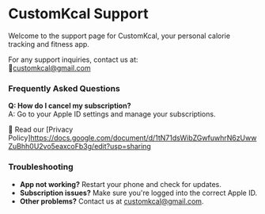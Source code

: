 # CustomKcal Support
Welcome to the support page for CustomKcal, your personal calorie tracking and fitness app.

For any support inquiries, contact us at:  
📧customkcal@gmail.com

### Frequently Asked Questions

**Q: How do I cancel my subscription?**  
A: Go to your Apple ID settings and manage your subscriptions.

🔗 Read our [Privacy Policy]https://docs.google.com/document/d/1tN71dsWibZGwfuwhrN6zUwwZuBhh0U2vo5eaxcoFb3g/edit?usp=sharing

### Troubleshooting

- **App not working?** Restart your phone and check for updates.
- **Subscription issues?** Make sure you're logged into the correct Apple ID.
- **Other problems?** Contact us at customkcal@gmail.com.
